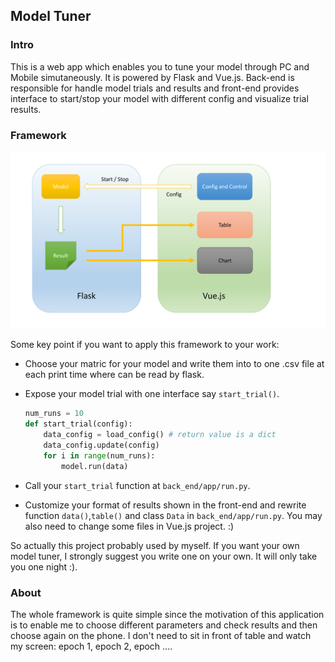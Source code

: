 ## Model Tuner

### Intro

This is a web app which enables you to tune your model through PC and Mobile simutaneously. It is powered by Flask and Vue.js. Back-end is responsible for handle model trials and results and front-end provides interface to start/stop your model with different config and visualize trial results.

### Framework

<img src="framework.pdf"></img>

Some key point if you want to apply this framework to your work:
- Choose your matric for your model and write them into to one .csv file at each print time where can be read by flask.

- Expose your model trial with one interface say `start_trial()`.
    ```python
    num_runs = 10
    def start_trial(config):
        data_config = load_config() # return value is a dict
        data_config.update(config)
        for i in range(num_runs):
            model.run(data)
    ```
    
- Call your `start_trial` function at `back_end/app/run.py`.

- Customize your format of results shown in the front-end and rewrite function `data()`,`table()` and class `Data` in `back_end/app/run.py`. You may also need to change some files in Vue.js project. :)


So actually this project probably used by myself. If you want your own model tuner, I strongly suggest you write one on your own. It will only take you one night :).

### About
The whole framework is quite simple since the motivation of this application is to enable me to choose different parameters and check results and then choose again on the phone. I don't need to sit in front of table and watch my screen: epoch 1, epoch 2, epoch ....